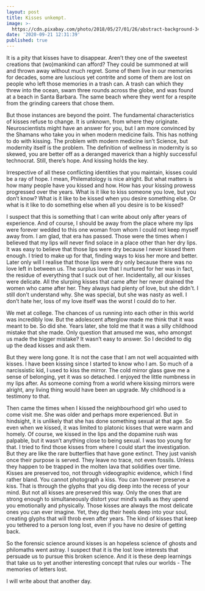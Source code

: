 ```yaml
---
layout: post
title: Kisses unkempt.
image: >-
  https://cdn.pixabay.com/photo/2018/05/27/01/26/abstract-background-3432627__340.jpg
date: '2020-09-21 12:31:39'
published: true
---
```

It is a pity that kisses have to disappear. Aren’t they one of the sweetest creations that (wo)mankind can afford? They could be summoned at will and thrown away without much regret. Some of them live in our memories for decades, some are luscious yet contrite and some of them are lost on people who left those memories in a trash can. A trash can which they threw into the ocean, swam three rounds across the globe, and was found at a beach in Santa Barbara. The same beach where they went for a respite from the grinding careers that chose them. 

But those instances are beyond the point. The fundamental characteristics of kisses refuse to change. It is unknown, from where they originate. Neuroscientists might have an answer for you, but I am more convinced by the Shamans who take you in when modern medicine fails. This has nothing to do with kissing. The problem with modern medicine isn’t Science, but modernity itself is the problem. The definition of wellness in modernity is so skewed, you are better off as a deranged maverick than a highly successful technocrat. Still, there’s hope. And kissing holds the key.

Irrespective of all these conflicting identities that you maintain, kisses could be a ray of hope. I mean, Philematology is nice alright. But what matters is how many people have you kissed and how. How has your kissing prowess progressed over the years. What is it like to kiss someone you love, but you don’t know? What is it like to be kissed when you desire something else. Or what is it like to do something else when all you desire is to be kissed? 

I suspect that this is something that I can write about only after years of experience. And of course, I should be away from the place where my lips were forever wedded to this one woman from whom I could not keep myself away from. I am glad, that era has passed. Those were the times when I believed that my lips will never find solace in a place other than her dry lips. It was easy to believe that those lips were dry because I never kissed them enough. I tried to make up for that, finding ways to kiss her more and better. Later only will I realise that those lips were dry only because there was no love left in between us. The surplus love that I nurtured for her was in fact, the residue of everything that I suck out of her. Incidentally, all our kisses were delicate. All the slurping kisses that came after her never drained the women who came after her. They always had plenty of love, but she didn't. I still don’t understand why. She was special, but she was nasty as well. I don’t hate her, loss of my love itself was the worst I could do to her. 

We met at college. The chances of us running into each other in this world was incredibly low. But the adolescent afterglow made me think that it was meant to be. So did she. Years later, she told me that it was a silly childhood mistake that she made. Only question that amused me was, who amongst us made the bigger mistake? It wasn’t easy to answer. So I decided to dig up the dead kisses and ask them. 

But they were long gone. It is not the case that I am not well acquainted with kisses. I have been kissing since I started to know who I am. So much of a narcissistic kid, I used to kiss the mirror. The cold mirror glass gave me a sense of belonging, yet it was so detached. I enjoyed the little numbness in my lips after. As someone coming from a world where kissing mirrors were alright, any living thing would have been an upgrade. My childhood is a testimony to that. 

Then came the times when I kissed the neighbourhood girl who used to come visit me. She was older and perhaps more experienced. But in hindsight, it is unlikely that she has done something sexual at that age. So even when we kissed, it was limited to platonic kisses that were warm and homely. Of course, we kissed in the lips and the dopamine rush was palpable, but it wasn’t anything close to being sexual. I was too young for that. I tried to find those kisses from where I could start the investigation. But they are like the rare butterflies that have gone extinct. They just vanish once their purpose is served. They leave no trace, not even fossils. Unless they happen to be trapped in the molten lava that solidifies over time. Kisses are preserved too, not through videographic evidence, which I find rather bland. You cannot photograph a kiss. You can however preserve a kiss. That is through the glyphs that you dig deep into the recess of your mind. But not all kisses are preserved this way. Only the ones that are strong enough to simultaneously distort your mind’s walls as they upend you emotionally and physically. Those kisses are always the most delicate ones you can ever imagine. Yet, they dig their heels deep into your soul, creating glyphs that will throb even after years. The kind of kisses that keep you tethered to a person long lost, even if you have no desire of getting back. 

So the forensic science around kisses is an hopeless science of ghosts and philomaths went astray. I suspect that it is the lost love interests that persuade us to pursue this broken science. And it is these deep learnings that take us to yet another interesting concept that rules our worlds - The memories of letters lost. 

I will write about that another day.
